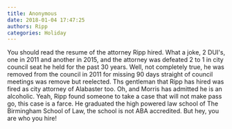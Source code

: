```yaml
---
title: Anonymous
date: 2018-01-04 17:47:25
authors: Ripp
categories: Holiday
---
```


 You should read the resume of the attorney Ripp hired. What a joke, 2 DUI's, one in 2011 and another in 2015, and the attorney was defeated 2 to 1 in city council seat he held for the past 30 years. Well, not completely true, he was removed from the council in 2011 for missing 90 days straight of council meetings was remove but reelected. Ths gentleman that Ripp has hired was fired as city attorney of Alabaster too. Oh, and Morris has admitted he is an alcoholic. Yeah, Ripp found someone to take a case that will not make pass go, this case is a farce. He graduated the high powered law school of The Birmingham School of Law, the school is not ABA accredited. But hey, you are who you hire!